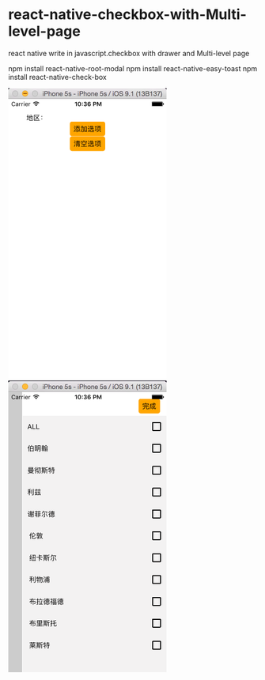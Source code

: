 # react-native-checkbox-with-Multi-level-page
react native write in javascript.checkbox with drawer and Multi-level page

npm install react-native-root-modal
npm install react-native-easy-toast
npm install react-native-check-box

![num1](http://github.com/sunyang0904/react-native-checkbox-with-Multi-level-page/raw/master/1.png)
![num2](http://github.com/sunyang0904/react-native-checkbox-with-Multi-level-page/raw/master/2.png)
